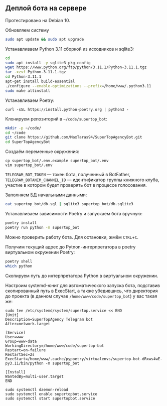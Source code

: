 ## Деплой бота на сервере

Протестировано на Debian 10.

Обновляем систему

```bash
sudo apt update && sudo apt upgrade
```

Устанавливаем Python 3.11 сборкой из исходников и sqlite3:

```bash
cd
sudo apt install -y sqlite3 pkg-config
wget https://www.python.org/ftp/python/3.11.1/Python-3.11.1.tgz
tar -xzvf Python-3.11.1.tgz
cd Python-3.11.1
apt-get install build-essential
./configure --enable-optimizations --prefix=/home/www/.python3.11
sudo make altinstall
```

Устанавливаем Poetry:

```basj
curl -sSL https://install.python-poetry.org | python3 -
```

Клонируем репозиторий в `~/code/supertop_bot`:

```bash
mkdir -p ~/code/
cd ~/code
git clone https://github.com/MaxTaras94/SuperTopAgencyBot.git
cd SuperTopAgencyBot
```

Создаём переменные окружения:

```
cp supertop_bot/.env.example supertop_bot/.env
vim supertop_bot/.env
```

`TELEGRAM_BOT_TOKEN` — токен бота, полученный в BotFather, `TELEGRAM_BOTANIM_CHANNEL_ID` — идентификатор группы книжного клуба, участие в котором будет проверять бот в процессе голосования.

Заполняем БД начальными данными:

```bash
cat supertop_bot/db.sql | sqlite3 supertop_bot/db.sqlite3
```

Устанавливаем зависимости Poetry и запускаем бота вручную:

```bash
poetry install
poetry run python -m supertop_bot
```

Можно проверить работу бота. Для остановки, жмём `CTRL`+`C`.

Получим текущий адрес до Pytnon-интерпретатора в poetry виртуальном окружении Poetry:

```bash
poetry shell
which python
```

Скопируем путь до интерпретатора Python в виртуальном окружении.

Настроим systemd-юнит для автоматического запуска бота, подставив скопированный путь в ExecStart, а также убедившись,
что директория до проекта (в данном случае `/home/www/code/supertop_bot`) у вас такая же:

```
sudo tee /etc/systemd/system/supertop.service << END
[Unit]
Description=SuperTopAgency Telegram bot
After=network.target

[Service]
User=www
Group=www-data
WorkingDirectory=/home/www/code/supertop-bot
Restart=on-failure
RestartSec=2s
ExecStart=/home/www/.cache/pypoetry/virtualenvs/supertop-bot-dRxws4wE-py3.11/bin/python -m supertop_bot

[Install]
WantedBy=multi-user.target
END

sudo systemctl daemon-reload
sudo systemctl enable supertopbot.service
sudo systemctl start supertopbot.service
```
